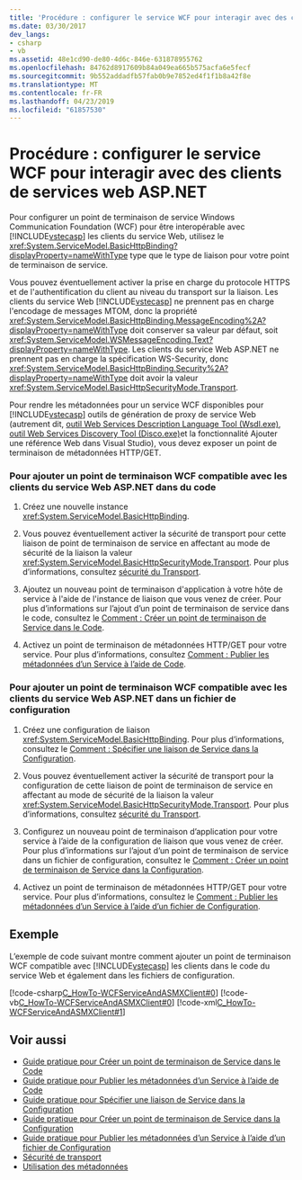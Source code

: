 ```yaml
---
title: 'Procédure : configurer le service WCF pour interagir avec des clients de services web ASP.NET'
ms.date: 03/30/2017
dev_langs:
- csharp
- vb
ms.assetid: 48e1cd90-de80-4d6c-846e-631878955762
ms.openlocfilehash: 84762d8917609b84a049ea665b575acfa6e5fecf
ms.sourcegitcommit: 9b552addadfb57fab0b9e7852ed4f1f1b8a42f8e
ms.translationtype: MT
ms.contentlocale: fr-FR
ms.lasthandoff: 04/23/2019
ms.locfileid: "61857530"
---
```

# <a name="how-to-configure-wcf-service-to-interoperate-with-aspnet-web-service-clients"></a>Procédure : configurer le service WCF pour interagir avec des clients de services web ASP.NET
Pour configurer un point de terminaison de service Windows Communication Foundation (WCF) pour être interopérable avec [!INCLUDE[vstecasp](../../../../includes/vstecasp-md.md)] les clients du service Web, utilisez le <xref:System.ServiceModel.BasicHttpBinding?displayProperty=nameWithType> type que le type de liaison pour votre point de terminaison de service.  
  
 Vous pouvez éventuellement activer la prise en charge du protocole HTTPS et de l'authentification du client au niveau du transport sur la liaison. Les clients du service Web [!INCLUDE[vstecasp](../../../../includes/vstecasp-md.md)] ne prennent pas en charge l'encodage de messages MTOM, donc la propriété <xref:System.ServiceModel.BasicHttpBinding.MessageEncoding%2A?displayProperty=nameWithType> doit conserver sa valeur par défaut, soit <xref:System.ServiceModel.WSMessageEncoding.Text?displayProperty=nameWithType>. Les clients du service Web ASP.NET ne prennent pas en charge la spécification WS-Security, donc <xref:System.ServiceModel.BasicHttpBinding.Security%2A?displayProperty=nameWithType> doit avoir la valeur <xref:System.ServiceModel.BasicHttpSecurityMode.Transport>.  
  
 Pour rendre les métadonnées pour un service WCF disponibles pour [!INCLUDE[vstecasp](../../../../includes/vstecasp-md.md)] outils de génération de proxy de service Web (autrement dit, [outil Web Services Description Language Tool (Wsdl.exe)](https://go.microsoft.com/fwlink/?LinkId=73833), [outil Web Services Discovery Tool (Disco.exe)](https://go.microsoft.com/fwlink/?LinkId=73834)et la fonctionnalité Ajouter une référence Web dans Visual Studio), vous devez exposer un point de terminaison de métadonnées HTTP/GET.  
  
### <a name="to-add-a-wcf-endpoint-that-is-compatible-with-aspnet-web-service-clients-in-code"></a>Pour ajouter un point de terminaison WCF compatible avec les clients du service Web ASP.NET dans du code  
  
1. Créez une nouvelle instance <xref:System.ServiceModel.BasicHttpBinding>.  
  
2. Vous pouvez éventuellement activer la sécurité de transport pour cette liaison de point de terminaison de service en affectant au mode de sécurité de la liaison la valeur <xref:System.ServiceModel.BasicHttpSecurityMode.Transport>. Pour plus d’informations, consultez [sécurité du Transport](../../../../docs/framework/wcf/feature-details/transport-security.md).  
  
3. Ajoutez un nouveau point de terminaison d'application à votre hôte de service à l'aide de l'instance de liaison que vous venez de créer. Pour plus d’informations sur l’ajout d’un point de terminaison de service dans le code, consultez le [Comment : Créer un point de terminaison de Service dans le Code](../../../../docs/framework/wcf/feature-details/how-to-create-a-service-endpoint-in-code.md).  
  
4. Activez un point de terminaison de métadonnées HTTP/GET pour votre service. Pour plus d’informations, consultez [Comment : Publier les métadonnées d’un Service à l’aide de Code](../../../../docs/framework/wcf/feature-details/how-to-publish-metadata-for-a-service-using-code.md).  
  
### <a name="to-add-a-wcf-endpoint-that-is-compatible-with-aspnet-web-service-clients-in-a-configuration-file"></a>Pour ajouter un point de terminaison WCF compatible avec les clients du service Web ASP.NET dans un fichier de configuration  
  
1. Créez une configuration de liaison <xref:System.ServiceModel.BasicHttpBinding>. Pour plus d’informations, consultez le [Comment : Spécifier une liaison de Service dans la Configuration](../../../../docs/framework/wcf/how-to-specify-a-service-binding-in-configuration.md).  
  
2. Vous pouvez éventuellement activer la sécurité de transport pour la configuration de cette liaison de point de terminaison de service en affectant au mode de sécurité de la liaison la valeur <xref:System.ServiceModel.BasicHttpSecurityMode.Transport>. Pour plus d’informations, consultez [sécurité du Transport](../../../../docs/framework/wcf/feature-details/transport-security.md).  
  
3. Configurez un nouveau point de terminaison d’application pour votre service à l’aide de la configuration de liaison que vous venez de créer. Pour plus d’informations sur l’ajout d’un point de terminaison de service dans un fichier de configuration, consultez le [Comment : Créer un point de terminaison de Service dans la Configuration](../../../../docs/framework/wcf/feature-details/how-to-create-a-service-endpoint-in-configuration.md).  
  
4. Activez un point de terminaison de métadonnées HTTP/GET pour votre service. Pour plus d’informations, consultez le [Comment : Publier les métadonnées d’un Service à l’aide d’un fichier de Configuration](../../../../docs/framework/wcf/feature-details/how-to-publish-metadata-for-a-service-using-a-configuration-file.md).  
  
## <a name="example"></a>Exemple  
 L’exemple de code suivant montre comment ajouter un point de terminaison WCF compatible avec [!INCLUDE[vstecasp](../../../../includes/vstecasp-md.md)] les clients dans le code du service Web et également dans les fichiers de configuration.  
  
 [!code-csharp[C_HowTo-WCFServiceAndASMXClient#0](../../../../samples/snippets/csharp/VS_Snippets_CFX/c_howto-wcfserviceandasmxclient/cs/program.cs#0)] 
 [!code-vb[C_HowTo-WCFServiceAndASMXClient#0](../../../../samples/snippets/visualbasic/VS_Snippets_CFX/c_howto-wcfserviceandasmxclient/vb/program.vb#0)] 
 [!code-xml[C_HowTo-WCFServiceAndASMXClient#1](../../../../samples/snippets/csharp/VS_Snippets_CFX/c_howto-wcfserviceandasmxclient/common/app.config#1)]     
  
## <a name="see-also"></a>Voir aussi

- [Guide pratique pour Créer un point de terminaison de Service dans le Code](../../../../docs/framework/wcf/feature-details/how-to-create-a-service-endpoint-in-code.md)
- [Guide pratique pour Publier les métadonnées d’un Service à l’aide de Code](../../../../docs/framework/wcf/feature-details/how-to-publish-metadata-for-a-service-using-code.md)
- [Guide pratique pour Spécifier une liaison de Service dans la Configuration](../../../../docs/framework/wcf/how-to-specify-a-service-binding-in-configuration.md)
- [Guide pratique pour Créer un point de terminaison de Service dans la Configuration](../../../../docs/framework/wcf/feature-details/how-to-create-a-service-endpoint-in-configuration.md)
- [Guide pratique pour Publier les métadonnées d’un Service à l’aide d’un fichier de Configuration](../../../../docs/framework/wcf/feature-details/how-to-publish-metadata-for-a-service-using-a-configuration-file.md)
- [Sécurité de transport](../../../../docs/framework/wcf/feature-details/transport-security.md)
- [Utilisation des métadonnées](../../../../docs/framework/wcf/feature-details/using-metadata.md)
